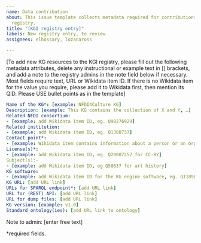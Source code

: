 ```yaml
---
name: Data contribution
about: This issue template collects metadata required for contributions to the KGI
  registry.
title: "[KGI registry entry]"
labels: New registry entry, to review
assignees: elhossary, lozanaross

---
```


[To add new KG resources to the KGI registry, please fill out the following metadata attributes, delete any instructional or example text in [] brackets, and add a note to the registry admins in the note field below if necessary. Most fields require text, URL or Wikidata item ID. If there is no Wikidata item for the value you require, please add it to Wikidata first, then mention its QID. Please USE bullet points as in the template]

```yaml
Name of the KG*: [example: NFDI4Culture KG]
Description: [example: This KG contains the collection of X and Y, …]
Related NFDI consortium:
- [example: add Wikidata item ID, eg. Q98276929]
Related institution:
- [example: add Wikidata item ID, eg. Q1388737]
Contact point*:
- [example: Wikidata item contains information about a person or an organization, eg. Q30078997]
License(s)*:
- [example: add Wikidata item ID, eg. Q20007257 for CC-BY]
Subject(s):-
- [example: add Wikidata item ID, eg Q50637 for art history]
KG software:
- [example: add Wikidata item ID for the KG engine software, eg. Q118980507]
KG URL: [add URL link]
URLs for SPARQL endpoint*: [add URL link]
URL for (REST) API: [add URL link]
URL for dump files: [add URL link]
KG version: [example: v1.0]
Standard ontology(ies): [add URL link to ontology]
```
Note to admin: [enter free text]

*required fields.
